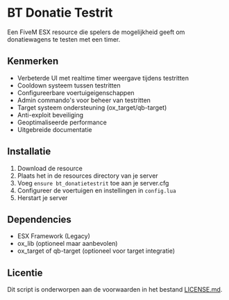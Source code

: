 # BT Donatie Testrit

Een FiveM ESX resource die spelers de mogelijkheid geeft om donatiewagens te testen met een timer.





## Kenmerken

- Verbeterde UI met realtime timer weergave tijdens testritten
- Cooldown systeem tussen testritten
- Configureerbare voertuigeigenschappen
- Admin commando's voor beheer van testritten
- Target systeem ondersteuning (ox_target/qb-target)
- Anti-exploit beveiliging
- Geoptimaliseerde performance
- Uitgebreide documentatie

## Installatie

1. Download de resource
2. Plaats het in de resources directory van je server
3. Voeg `ensure bt_donatietestrit` toe aan je server.cfg
4. Configureer de voertuigen en instellingen in `config.lua`
5. Herstart je server



## Dependencies

- ESX Framework (Legacy)
- ox_lib (optioneel maar aanbevolen)
- ox_target of qb-target (optioneel voor target integratie)

## Licentie

Dit script is onderworpen aan de voorwaarden in het bestand [LICENSE.md](LICENSE.md). 
